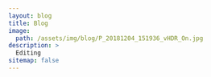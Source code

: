 ```yaml
---
layout: blog
title: Blog
image: 
  path: /assets/img/blog/P_20181204_151936_vHDR_On.jpg
description: >
  Editing
sitemap: false
---
```

